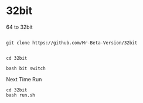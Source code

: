 # 32bit
64 to 32bit

```

git clone https://github.com/Mr-Beta-Version/32bit


```

```
cd 32bit

bash bit switch

```

Next Time Run

```
cd 32bit
bash run.sh

```
